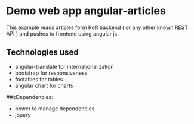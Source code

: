 # Demo web app angular-articles

This example reads articles form RoR backend ( or any other known REST API ) and pushes to frontend using angular js

## Technologies used
- angular-translate for internationalization
- bootstrap for responsiveness 
- footables for tables
- angular chart for charts

##cDependencies:
- bower to manage dependencies
- jquery